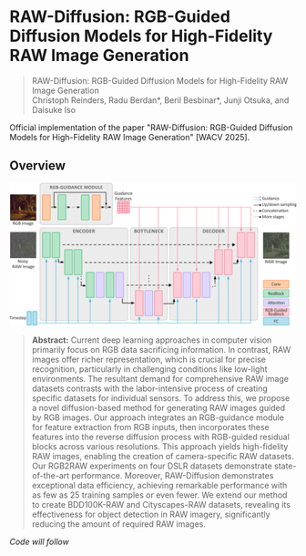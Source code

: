 # RAW-Diffusion: RGB-Guided Diffusion Models for High-Fidelity RAW Image Generation

> RAW-Diffusion: RGB-Guided Diffusion Models for High-Fidelity RAW Image Generation <br>
> Christoph Reinders, Radu Berdan*, Beril Besbinar*, Junji Otsuka, and Daisuke Iso

Official implementation of the paper "RAW-Diffusion: RGB-Guided Diffusion Models for High-Fidelity RAW Image Generation" [WACV 2025].

## Overview

![Architecture Figure](docs/Architecture.png)

> **Abstract:** Current deep learning approaches in computer vision primarily focus on RGB data sacrificing information. In contrast, RAW images offer richer representation, which is crucial for precise recognition, particularly in challenging conditions like low-light environments.  The resultant demand for comprehensive RAW image datasets contrasts with the labor-intensive process of creating specific datasets for individual sensors. To address this, we propose a novel diffusion-based method for generating RAW images guided by RGB images. Our approach integrates an RGB-guidance module for feature extraction from RGB inputs, then incorporates these features into the reverse diffusion process with RGB-guided residual blocks across various resolutions.  This approach yields high-fidelity RAW images, enabling the creation of camera-specific RAW datasets. Our RGB2RAW experiments on four DSLR datasets demonstrate state-of-the-art performance. Moreover, RAW-Diffusion demonstrates exceptional data efficiency, achieving remarkable performance with as few as 25 training samples or even fewer. We extend our method to create BDD100K-RAW and Cityscapes-RAW datasets, revealing its effectiveness for object detection in RAW imagery, significantly reducing the amount of required RAW images. 

*Code will follow*
